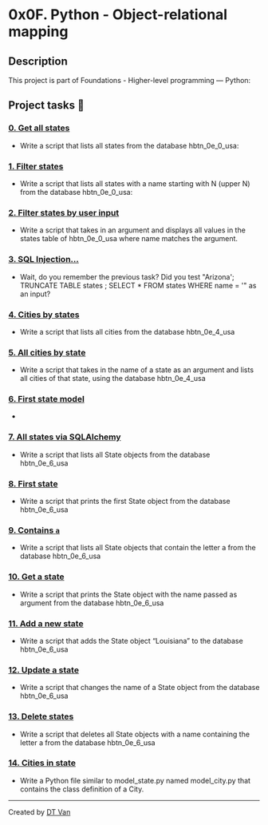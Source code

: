 # 0x0F. Python - Object-relational mapping
## Description
 This project is part of Foundations - Higher-level programming ― Python:
## Project tasks :wrench:
### [0. Get all states ](./0-select_states.py) 
* Write a script that lists all states from the database hbtn_0e_0_usa:
### [1. Filter states ](./0x0F-python-object_relational_mapping) 
* Write a script that lists all states with a name starting with N (upper N) from the database hbtn_0e_0_usa:
### [2. Filter states by user input ](./localhost) 
* Write a script that takes in an argument and displays all values in the states table of hbtn_0e_0_usa where name matches the argument.
### [3. SQL Injection... ](./1-filter_states.py) 
* Wait, do you remember the previous task? Did you test "Arizona'; TRUNCATE TABLE states ; SELECT * FROM states WHERE name = '" as an input?
### [4. Cities by states ](./2-my_filter_states.py) 
* Write a script that lists all cities from the database hbtn_0e_4_usa
### [5. All cities by state ](./3-my_safe_filter_states.py) 
* Write a script that takes in the name of a state as an argument and lists all cities of that state, using the database hbtn_0e_4_usa
### [6. First state model ](./4-cities_by_state.py) 
* 
### [7. All states via SQLAlchemy ](./5-filter_cities.py) 
* Write a script that lists all State objects from the database hbtn_0e_6_usa
### [8. First state ](./model_state.py) 
* Write a script that prints the first State object from the database hbtn_0e_6_usa
### [9. Contains `a` ](./7-model_state_fetch_all.py) 
* Write a script that lists all State objects that contain the letter a from the database hbtn_0e_6_usa
### [10. Get a state ](./8-model_state_fetch_first.py) 
* Write a script that prints the State object with the name passed as argument from the database hbtn_0e_6_usa
### [11. Add a new state ](./9-model_state_filter_a.py) 
* Write a script that adds the State object “Louisiana” to the database hbtn_0e_6_usa
### [12. Update a state ](./10-model_state_my_get.py) 
* Write a script that changes the name of a State object from the database hbtn_0e_6_usa
### [13. Delete states ](./11-model_state_insert.py) 
* Write a script that deletes all State objects with a name containing the letter a from the database hbtn_0e_6_usa
### [14. Cities in state ](./12-model_state_update_id_2.py) 
* Write a Python file similar to model_state.py named model_city.py that contains the class definition of a City.
---
Created by [DT Van](https://github.com/dtvangogh)